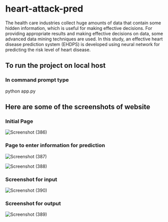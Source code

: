 # heart-attack-pred
The health care industries collect huge amounts of data that contain some hidden information, which is useful for making effective decisions. For providing appropriate results and making effective decisions on data, some advanced data mining techniques are used. In this study, an effective heart disease prediction system (EHDPS) is developed using neural network for predicting the risk level of heart disease.

## To run the project on local host
### In command prompt type
python app.py

## Here are some of the screenshots of website
### Initial Page 
![Screenshot (386)](https://user-images.githubusercontent.com/89383936/137005226-321016aa-430b-4894-b576-0e348987b7f8.png)

### Page to enter information for prediction
![Screenshot (387)](https://user-images.githubusercontent.com/89383936/137005222-0a77cd2a-d647-4f4c-881c-ca6db6267a05.png)

![Screenshot (388)](https://user-images.githubusercontent.com/89383936/137005214-086bc3ae-1d18-43ef-8774-7bc7f0f5bc80.png)

### Screenshot for input
![Screenshot (390)](https://user-images.githubusercontent.com/89383936/137005198-7a743c1c-1b61-44cb-ab37-0f0219cfa55f.png)

### Screenshot for output
![Screenshot (389)](https://user-images.githubusercontent.com/89383936/137005208-c5a83a77-586c-4b94-b07e-523d112d223a.png)
